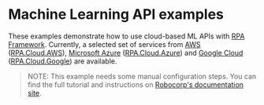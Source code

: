 # Machine Learning API examples

These examples demonstrate how to use cloud-based ML APIs with [RPA Framework](/libraries/rpa-framework/). Currently, a selected set of services from [AWS](https://aws.amazon.com/) ([RPA.Cloud.AWS](/libraries/rpa-framework/rpa-cloud-aws/)), [Microsoft Azure](https://azure.microsoft.com/) ([RPA.Cloud.Azure](/libraries/rpa-framework/rpa-cloud-azure/)) and [Google Cloud](https://cloud.google.com/) ([RPA.Cloud.Google](/libraries/rpa-framework/rpa-cloud-google/)) are available.

> NOTE: This example needs some manual configuration steps. You can find the full tutorial and instructions on [Robocorp's documentation site](https://robocorp.com/docs/development-guide/ai-machine-learning/cloud-machine-learning-apis).
